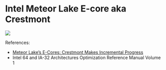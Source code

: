 # Intel Meteor Lake E-core aka Crestmont

![](./crestmont.svg)

References:

- [Meteor Lake’s E-Cores: Crestmont Makes Incremental Progress](https://chipsandcheese.com/2024/05/13/meteor-lakes-e-cores-crestmont-makes-incremental-progress/)
- Intel 64 and IA-32 Architectures Optimization Reference Manual Volume 1
